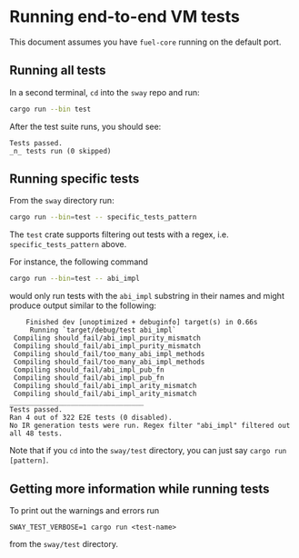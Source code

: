 # Running end-to-end VM tests

This document assumes you have `fuel-core` running on the default port.

## Running all tests

In a second terminal, `cd` into the `sway` repo and run:

```sh
cargo run --bin test
```

After the test suite runs, you should see:

```console
Tests passed.
_n_ tests run (0 skipped)
```

## Running specific tests

From the `sway` directory run:

```sh
cargo run --bin=test -- specific_tests_pattern
```

The `test` crate supports filtering out tests with a regex, i.e.
`specific_tests_pattern` above.

For instance, the following command

```sh
cargo run --bin=test -- abi_impl
```

would only run tests with the `abi_impl` substring in their names and might
produce output similar to the following:

```console
    Finished dev [unoptimized + debuginfo] target(s) in 0.66s
     Running `target/debug/test abi_impl`
 Compiling should_fail/abi_impl_purity_mismatch
 Compiling should_fail/abi_impl_purity_mismatch
 Compiling should_fail/too_many_abi_impl_methods
 Compiling should_fail/too_many_abi_impl_methods
 Compiling should_fail/abi_impl_pub_fn
 Compiling should_fail/abi_impl_pub_fn
 Compiling should_fail/abi_impl_arity_mismatch
 Compiling should_fail/abi_impl_arity_mismatch
_________________________________
Tests passed.
Ran 4 out of 322 E2E tests (0 disabled).
No IR generation tests were run. Regex filter "abi_impl" filtered out all 48 tests.
```

Note that if you `cd` into the `sway/test` directory, you can just say `cargo run [pattern]`.

## Getting more information while running tests

To print out the warnings and errors run

```shell
SWAY_TEST_VERBOSE=1 cargo run <test-name>
```

from the `sway/test` directory.
